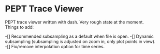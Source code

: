 # PEPT Trace Viewer

PEPT trace viewer written with dash. Very rough state at the moment. Things to add:

-[] Recommended subsampling as a default when file is open.
-[] Dynamic subsampling (subsampling is adjusted on zoom in, only plot points in view).
-[] Fix/remove interpolation option for time series.